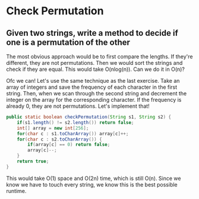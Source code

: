 # Check Permutation

## Given two strings, write a method to decide if one is a permutation of the other

The most obvious approach would be to first compare the lengths. If they're different, they are not permutations.
Then we would sort the strings and check if they are equal. This would take O(nlog(n)). Can we do it in O(n)?

Ofc we can! Let's use the same technique as the last exercise. Take an array of integers and save the frequency of each character in the first string.
Then, when we scan through the second string and decrement the integer on the array for the corresponding character. If the frequency is already 0, they are not permutations.
Let's implement that!

```java
public static boolean checkPermutation(String s1, String s2) {
    if(s1.length() != s2.length()) return false;
    int[] array = new int[256];
    for(char c : s1.toCharArray()) array[c]++;
    for(char c : s2.toCharArray()) {
        if(array[c] == 0) return false;
        array[c]--;
    }
    return true;
}
```

This would take O(1) space and O(2n) time, which is still O(n). Since we know we have to touch every string, we know this is the best possible runtime.
